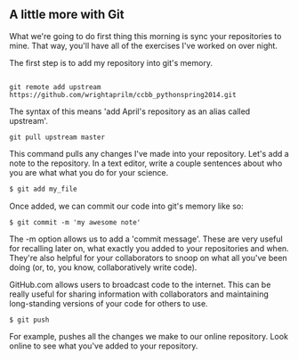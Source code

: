 ## A little more with Git

What we're going to do first thing this morning is sync your repositories to mine. That way, you'll have all of the exercises I've worked on over night.

The first step is to add my repository into git's memory.

```UNIX

git remote add upstream https://github.com/wrightaprilm/ccbb_pythonspring2014.git

```

The syntax of this means 'add April's repository as an alias called upstream'.

```UNIX
git pull upstream master
```

This command pulls any changes I've made into your repository. Let's add a note to the repository. In a text editor, write a couple sentences about who you are what what you do for your science.

```python
$ git add my_file
```

Once added, we can commit our code into git's memory like so:

```UNIX
$ git commit -m 'my awesome note'
```

The -m option allows us to add a 'commit message'. These are very useful for recalling later on, what exactly you added to your repositories and when. They're also helpful for your collaborators to snoop on what all you've been doing (or, to, you know, collaboratively write code).

GitHub.com allows users to broadcast code to the internet. This can be really useful for sharing information with collaborators and maintaining long-standing versions of your code for others to use.

```UNIX
$ git push
``` 
For example, pushes all the changes we make to our online repository. Look online to see what you've added to your repository.


